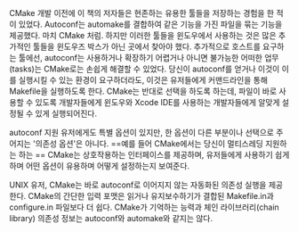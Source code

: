 

CMake 개발 이전에 이 책의 저자들은 현존하는 유용한 툴들을 저장하는 경험을 한 적이 있었다. Autoconf는 automake를 결합하여 같은 기능을 가진 파일을 묶는 기능을 제공했다. 마치 CMake 처럼.  하지만 이러한 툴들을 윈도우에서 사용하는 것은 많은 추가적인 툴들을 윈도우즈 박스가 아닌 곳에서 찾아야 했다. 추가적으로 호스트를 요구하는 툴에선, autoconf는 사용하거나 확장하기 어렵거나 아니면 불가능한 어떠한 업무(tasks)는 CMake로는 손쉽게 해결할 수 있었다. 당신이 autoconf를 얻거나 이것이 이를 실행시킬 수 있는 환경이 요구하더라도, 이것은 유저들에게 커맨드라인을 통해 Makefile을 실행하도록 한다. CMake는 반대로 선택을 하도록 하는데,  파일이 바로 사용할 수 있도록 개발자들에게 윈도우와 Xcode IDE를 사용하는 개발자들에게 알맞게 설정될 수 있게 실행되어진다.

autoconf 지원 유저에게도 특별 옵션이 있지만, 한 옵션이 다른 부분이나 선택으로 주어지는 '의존성 옵션'은 아니다. ==예를 들어 CMake에서는 당신이 멀티스레딩 지원하는 하는 ==
CMake는 상호작용하는 인터페이스를 제공하며, 유저들에게 사용하기 쉽게 하며 어떤 옵션이 유용하며 어떻게 설정하는지 보여준다.

UNIX 유저,  CMake는 바로 autoconf로 이어지지 않는 자동화된 의존성 실행을 제공한다. CMake의 간단한 입력 포맷은 읽거나 유지보수하기가 결합된 Makefile.in과 configure.in 파일보다 더 쉽다. CMake가 기억하는 능력과 체인 라이브러리(chain library) 의존성 정보는 autoconf와 automake와 같지는 않다.


